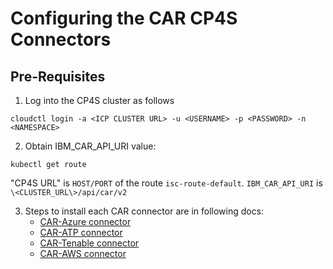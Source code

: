 # Configuring the CAR CP4S Connectors

## **Pre-Requisites**

1. Log into the CP4S cluster as follows

```
cloudctl login -a <ICP CLUSTER URL> -u <USERNAME> -p <PASSWORD> -n <NAMESPACE>
```

2. Obtain IBM_CAR_API_URI value:
```
kubectl get route
```
"CP4S URL" is `HOST/PORT` of the route `isc-route-default`. `IBM_CAR_API_URI` is `\<CLUSTER_URL\>/api/car/v2`

3. Steps to install each CAR connector are in following docs:
    * [CAR-Azure connector](./cp4s-connector-car-azure/README.md)
    * [CAR-ATP connector](./cp4s-connector-car-atp/README.md)
    * [CAR-Tenable connector](./cp4s-connector-car-tenable/README.md)
    * [CAR-AWS connector](./cp4s-connector-car-aws/README.md)
